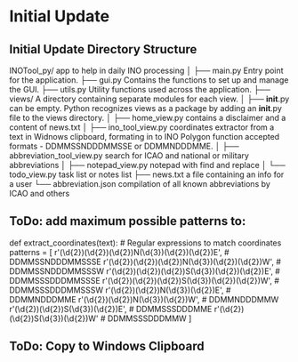 # Initial Update
## Initial Update Directory  Structure
INOTool_py/ app to help in daily INO processing
│
├── main.py Entry point for the application.
├── gui.py Contains the functions to set up and manage the GUI.
├── utils.py Utility functions used across the application.
├── views/ A directory containing separate modules for each view.
│   ├── __init__.py can be empty. Python recognizes views as a package by adding an __init__.py file to the views directory.
│   ├── home_view.py contains a disclaimer and a content of news.txt
│   ├── ino_tool_view.py coordinates extractor from a text in Widnows clipboard, formating in to INO Polygon function accepted formats - DDMMSSNDDDMMSSE or DDMMNDDDMME.
│   ├── abbreviation_tool_view.py search for ICAO and national or military abbreviations
│   ├── notepad_view.py notepad with find and replace
│   └── todo_view.py task list or notes list
├── news.txt a file containing an info for a user
└── abbreviation.json compilation of all known abbreviations by ICAO and others



## ToDo: add maximum possible patterns to:
def extract_coordinates(text):
    # Regular expressions to match coordinates
    patterns = [
        r'(\d{2})(\d{2})(\d{2})N(\d{3})(\d{2})(\d{2})E',  # DDMMSSNDDDMMSSSE
        r'(\d{2})(\d{2})(\d{2})N(\d{3})(\d{2})(\d{2})W',  # DDMMSSNDDDMMSSSW
        r'(\d{2})(\d{2})(\d{2})S(\d{3})(\d{2})(\d{2})E',  # DDMMSSSDDDMMSSSE
        r'(\d{2})(\d{2})(\d{2})S(\d{3})(\d{2})(\d{2})W',  # DDMMSSSDDDMMSSSW
        r'(\d{2})(\d{2})N(\d{3})(\d{2})E',               # DDMMNDDDMME
        r'(\d{2})(\d{2})N(\d{3})(\d{2})W',               # DDMMNDDDMMW
        r'(\d{2})(\d{2})S(\d{3})(\d{2})E',               # DDMMSSSDDDMME
        r'(\d{2})(\d{2})S(\d{3})(\d{2})W'                # DDMMSSSDDDMMW
    ]

## ToDo: Copy to Windows Clipboard